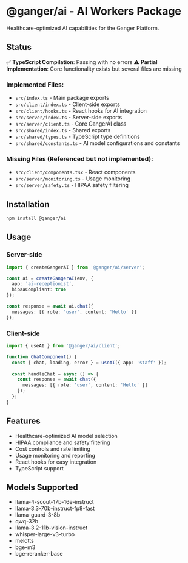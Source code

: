 # @ganger/ai - AI Workers Package

Healthcare-optimized AI capabilities for the Ganger Platform.

## Status

✅ **TypeScript Compilation**: Passing with no errors
⚠️  **Partial Implementation**: Core functionality exists but several files are missing

### Implemented Files:
- `src/index.ts` - Main package exports
- `src/client/index.ts` - Client-side exports
- `src/client/hooks.ts` - React hooks for AI integration
- `src/server/index.ts` - Server-side exports
- `src/server/client.ts` - Core GangerAI class
- `src/shared/index.ts` - Shared exports
- `src/shared/types.ts` - TypeScript type definitions
- `src/shared/constants.ts` - AI model configurations and constants

### Missing Files (Referenced but not implemented):
- `src/client/components.tsx` - React components
- `src/server/monitoring.ts` - Usage monitoring
- `src/server/safety.ts` - HIPAA safety filtering

## Installation

```bash
npm install @ganger/ai
```

## Usage

### Server-side

```typescript
import { createGangerAI } from '@ganger/ai/server';

const ai = createGangerAI(env, {
  app: 'ai-receptionist',
  hipaaCompliant: true
});

const response = await ai.chat({
  messages: [{ role: 'user', content: 'Hello' }]
});
```

### Client-side

```typescript
import { useAI } from '@ganger/ai/client';

function ChatComponent() {
  const { chat, loading, error } = useAI({ app: 'staff' });
  
  const handleChat = async () => {
    const response = await chat({
      messages: [{ role: 'user', content: 'Hello' }]
    });
  };
}
```

## Features

- Healthcare-optimized AI model selection
- HIPAA compliance and safety filtering
- Cost controls and rate limiting
- Usage monitoring and reporting
- React hooks for easy integration
- TypeScript support

## Models Supported

- llama-4-scout-17b-16e-instruct
- llama-3.3-70b-instruct-fp8-fast
- llama-guard-3-8b
- qwq-32b
- llama-3.2-11b-vision-instruct
- whisper-large-v3-turbo
- melotts
- bge-m3
- bge-reranker-base